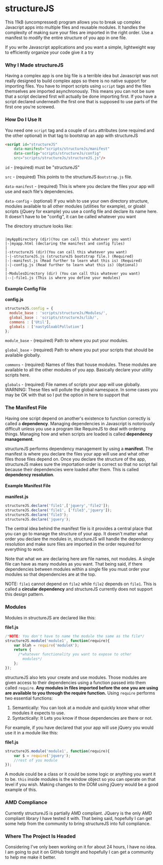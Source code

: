 structureJS
===========

This 11kB (uncompressed) program allows you to break up complex Javacript apps into multiple files and reusable modules. It handles the complexity of making sure your files are imported in the right order. Use a manifest to modify the entire structure of you app in one file. 

If you write Javascript applications and you want a simple, lightweight way to efficiently organize your code give it a try

### Why I Made structureJS ###

Having a complex app is one big file is a terrible idea but Javascript was not really designed to build complex apps so there is no native support for importing files. You have to import scripts using `script` tags and the files themselves are imported asynchronously. This means you can not be sure that a script declared first will actually be done importing first. If you have a script declared underneath the first one that is supposed to use parts of the first one you're screwed.

### How Do I Use It ###

You need one  `script` tag and a couple of `data`  attributes (one required and the other optional)  in that tag to bootstrap an app with structureJS

```html
<script id="structureJS"
    data-manifest="scripts/structureJs/manifest"
    data-config="scripts/structureJs/config"
    src="scripts/structureJs/structureJS.js"/>
```
`id` - (required) must be "structureJS"

`src` - (required) This points to the structureJS `Bootstrap.js` file.

`data-manifest` - (required) This is where you declare the files your app will use and each file's dependencies.

`data-config` - (optional) If you wish to use your own directory structure, modules available to all other modules (utilities for example), or gloabl scripts (jQuery for example) you use a config file and declare its name here. It doesn't have to be "config", it can be called whatever you want

The directory structure looks like:
```

|myAppDirectory (dir)(You can call this whatever you want)
|-|myapp.html (declaring the manifest and config files)
|
|-structureJS (dir)(You can call this whatever you want)
|-|-structureJS.js (structureJS bootstrap file.) (Required)
|-|-manifest.js (Read further to learn what this is) (Required)
|-|-config.js (Read further to learn what this is) (Optional)
|
|-ModulesDirectory (dir) (You can call this whatever you want)
|--|-file1.js (This is where you define your modules)
```
#### Example Config File ####

**config.js**
```javascript
structureJS.config = {
  module_base : 'scripts/structureJs/Modules/',
  global_base : 'scripts/structureJs/lib/',
  commons : ['Util'],
  globals : ['nastyGloablPollution']
};
```
`module_base` - (required) Path to where you put your modules.

`global_base` - (required) Path to where you put your scripts that should be available globally.

`commons` - (required) Names of files that house modules. These modules are available to all the other modules of you app. Basically declare your utility scripts here.

`globals` - (required) File names of scripts your app will use globally. WARNING: These files will pollute the global namespace. In some cases you may be OK with that so I put the option in here to support that

### The Manifest File ###

Having one script depend on another's existence to function correctly is called a **dependency**. Managing dependencies in Javascript is notoriously difficult unless you use a program like RequireJS to deal with ordering things. Managing how and when scripts are loaded is called **dependency management**.

structureJS performs dependency management by using a **manifest**. The manifest is where you declare the files your app will use and what other files those files depend on. Once you declare the structure of the app, structureJS makes sure the importation order is correct so that no script fail because their dependencies were loaded after them. This is called **dependency resolution**.

#### Example Manifest File ####

**manifest.js**
```javascript
structureJS.declare('file1',['jquery','file2']);
structureJS.declare('file1', ['file3','jquery']);
structureJS.declare('file3');
structureJS.declare('jquery');
```
The central idea behind the manifest file is it provides a central place that you can go to manage the structure of your app. It doesn't matter what order you declare the modules in, structureJS will handle the dependency resolution and make sure files are imported in the order required for everything to work.

Note that what we are declaring here are file names, not modules. A single file can have as many modules as you want. That being said, if there dependencies between modules within a single file you must order your modules so that dependencies are at the top.

NOTE: `file1` cannot depend on `file2` while `file2` depends on `file1`. This is called a **circular dependency** and structureJS currently does not support this design pattern.

### Modules ###

Modules in structureJS are declared like this:

**file1.js**
```javascript
/*NOTE: You don't have to name the module the same as the file*/
structureJS.module('module1', function(require){
    var blah = require('moduleX');
    return {
      /*whatever functionality you want to expose to other
        modules*/
    };
});
```

structureJS also lets your create and use modules. Those modules are given access to their dependencies using a function passed into them called `require`. **Any modules in files imported before the one you are using are available to you through the require function.** Using `require` performs two essential functions:

1. Semantically: You can look at a module and quickly know what other modules it expects to use.
2. Syntactically: It Lets you know if those dependencies are there or not.

For example, if you have declared that your app will use jQuery you would use it in a module like this:

**file1.js**
```javascript
structureJS.module('module1', function(require){
    var $ = require('jquery');
    //rest of you module
});
```

A module could be a class or it could be some logic or anything you want it to be. `this` inside modules is the window object so you can operate on that level if you wish. Making changes to the DOM using jQuery would be a good example of this.

### AMD Compliance ###

Currently structureJS is partially AMD compliant. JQuery is the only AMD compliant library I have tested it with. That being said, hopefully I can get some help from the community to bring structureJS into full compliance.

### Where The Project Is Headed ###

Considering I've only been working on it for about 24 hours, I have no idea. I am going to put it on GitHub tonight and hopefully I can get a community to help me make it better.
